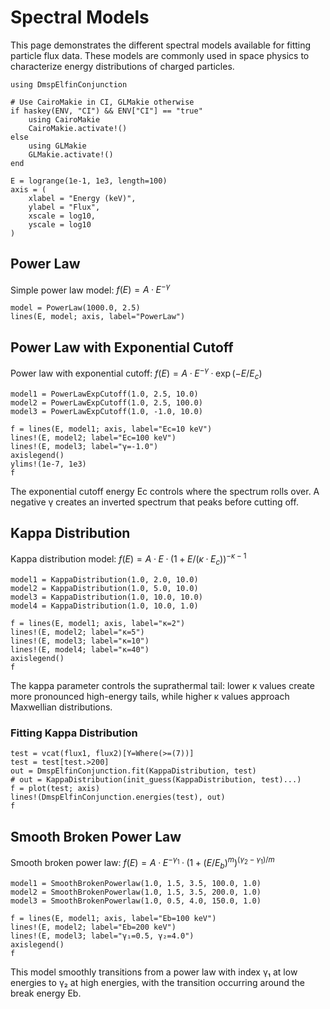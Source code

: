 # Spectral Models

This page demonstrates the different spectral models available for fitting particle flux data. These models are commonly used in space physics to characterize energy distributions of charged particles.

```@example flux
using DmspElfinConjunction

# Use CairoMakie in CI, GLMakie otherwise
if haskey(ENV, "CI") && ENV["CI"] == "true"
    using CairoMakie
    CairoMakie.activate!()
else
    using GLMakie
    GLMakie.activate!()
end
```

```@example flux
E = logrange(1e-1, 1e3, length=100)
axis = (
    xlabel = "Energy (keV)", 
    ylabel = "Flux", 
    xscale = log10, 
    yscale = log10
)
```

## Power Law

Simple power law model: $f(E) = A · E^{-γ}$

```@example flux
model = PowerLaw(1000.0, 2.5)
lines(E, model; axis, label="PowerLaw")
```

## Power Law with Exponential Cutoff

Power law with exponential cutoff: $f(E) = A · E^{-γ} · \exp(-E/E_c)$

```@example flux
model1 = PowerLawExpCutoff(1.0, 2.5, 10.0)
model2 = PowerLawExpCutoff(1.0, 2.5, 100.0)
model3 = PowerLawExpCutoff(1.0, -1.0, 10.0)

f = lines(E, model1; axis, label="Ec=10 keV")
lines!(E, model2; label="Ec=100 keV") 
lines!(E, model3; label="γ=-1.0")
axislegend()
ylims!(1e-7, 1e3)
f
```

The exponential cutoff energy Ec controls where the spectrum rolls over. A negative γ creates an inverted spectrum that peaks before cutting off.

## Kappa Distribution

Kappa distribution model: $f(E) = A · E · (1 + E/(κ · E_c))^{-κ-1}$

```@example flux
model1 = KappaDistribution(1.0, 2.0, 10.0)
model2 = KappaDistribution(1.0, 5.0, 10.0)
model3 = KappaDistribution(1.0, 10.0, 10.0)
model4 = KappaDistribution(1.0, 10.0, 1.0)

f = lines(E, model1; axis, label="κ=2")
lines!(E, model2; label="κ=5")
lines!(E, model3; label="κ=10")
lines!(E, model4; label="κ=40")
axislegend()
f
```

The kappa parameter controls the suprathermal tail: lower κ values create more pronounced high-energy tails, while higher κ values approach Maxwellian distributions.

### Fitting Kappa Distribution

```@example flux
test = vcat(flux1, flux2)[Y=Where(>=(7))]
test = test[test.>200]
out = DmspElfinConjunction.fit(KappaDistribution, test)
# out = KappaDistribution(init_guess(KappaDistribution, test)...)
f = plot(test; axis)
lines!(DmspElfinConjunction.energies(test), out)
f
```

## Smooth Broken Power Law

Smooth broken power law: $f(E) = A · E^{-γ_1} · (1 + (E/E_b)^m)^{(γ_2 - γ_1)/m}$

```@example flux
model1 = SmoothBrokenPowerlaw(1.0, 1.5, 3.5, 100.0, 1.0)
model2 = SmoothBrokenPowerlaw(1.0, 1.5, 3.5, 200.0, 1.0)
model3 = SmoothBrokenPowerlaw(1.0, 0.5, 4.0, 150.0, 1.0)

f = lines(E, model1; axis, label="Eb=100 keV")
lines!(E, model2; label="Eb=200 keV")
lines!(E, model3; label="γ₁=0.5, γ₂=4.0")
axislegend()
f
```

This model smoothly transitions from a power law with index γ₁ at low energies to γ₂ at high energies, with the transition occurring around the break energy Eb.
